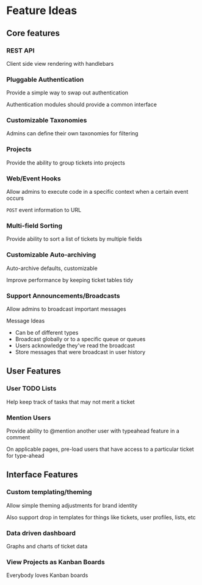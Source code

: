 
# Feature Ideas


## Core features

### REST API
Client side view rendering with handlebars

### Pluggable Authentication
Provide a simple way to swap out authentication

Authentication modules should provide a common interface

### Customizable Taxonomies
Admins can define their own taxonomies for filtering

### Projects
Provide the ability to group tickets into projects

### Web/Event Hooks
Allow admins to execute code in a specific context when a certain event occurs

`POST` event information to URL

### Multi-field Sorting
Provide ability to sort a list of tickets by multiple fields

### Customizable Auto-archiving
Auto-archive defaults, customizable

Improve performance by keeping ticket tables tidy

### Support Announcements/Broadcasts
Allow admins to broadcast important messages

Message Ideas
* Can be of different types
* Broadcast globally or to a specific queue or queues
* Users acknowledge they've read the broadcast
* Store messages that were broadcast in user history


## User Features

### User TODO Lists
Help keep track of tasks that may not merit a ticket

### Mention Users
Provide ability to @mention another user with typeahead feature in a comment

On applicable pages, pre-load users that have access to a particular ticket for type-ahead


## Interface Features

### Custom templating/theming
Allow simple theming adjustments for brand identity

Also support drop in templates for things like tickets, user profiles, lists, etc

### Data driven dashboard
Graphs and charts of ticket data

### View Projects as Kanban Boards
Everybody loves Kanban boards
